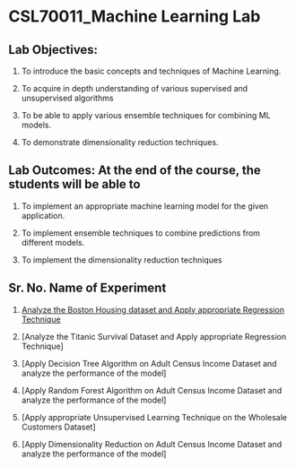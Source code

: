 
# CSL70011_Machine Learning Lab

## Lab Objectives:
1. To introduce the basic concepts and techniques of Machine Learning.

2. To acquire in depth understanding of various supervised and unsupervised algorithms

3. To be able to apply various ensemble techniques for combining ML models.

4. To demonstrate dimensionality reduction techniques.

## Lab Outcomes: At the end of the course, the students will be able to
1. To implement an appropriate machine learning model for the given application.

2. To implement ensemble techniques to combine predictions from different models.

3. To implement the dimensionality reduction techniques

## Sr. No.	Name of Experiment

1.	[Analyze the Boston Housing dataset and Apply appropriate Regression Technique](https://github.com/manasias22/ML-Lab/tree/main/Experiment_01)

2.	[Analyze the Titanic Survival Dataset and Apply appropriate Regression Technique]

3.	[Apply Decision Tree Algorithm on Adult Census Income Dataset and analyze the performance of the model]

4.	[Apply Random Forest Algorithm on Adult Census Income Dataset and analyze the performance of the model]

5.	[Apply appropriate Unsupervised Learning Technique on the Wholesale Customers Dataset]

6.	[Apply Dimensionality Reduction on Adult Census Income Dataset and analyze the performance of the model] 
